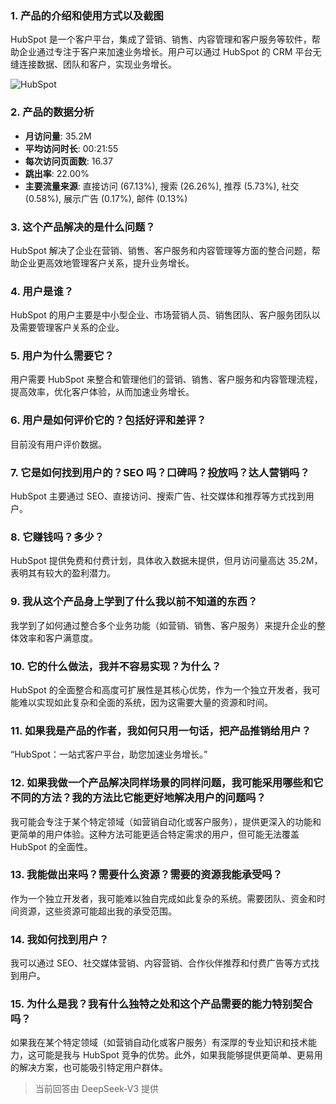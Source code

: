 ### 1. 产品的介绍和使用方式以及截图
HubSpot 是一个客户平台，集成了营销、销售、内容管理和客户服务等软件，帮助企业通过专注于客户来加速业务增长。用户可以通过 HubSpot 的 CRM 平台无缝连接数据、团队和客户，实现业务增长。

![HubSpot](https://cdn-images.toolify.ai/170350408974843671.jpg)

### 2. 产品的数据分析
- **月访问量**: 35.2M
- **平均访问时长**: 00:21:55
- **每次访问页面数**: 16.37
- **跳出率**: 22.00%
- **主要流量来源**: 直接访问 (67.13%), 搜索 (26.26%), 推荐 (5.73%), 社交 (0.58%), 展示广告 (0.17%), 邮件 (0.13%)

### 3. 这个产品解决的是什么问题？
HubSpot 解决了企业在营销、销售、客户服务和内容管理等方面的整合问题，帮助企业更高效地管理客户关系，提升业务增长。

### 4. 用户是谁？
HubSpot 的用户主要是中小型企业、市场营销人员、销售团队、客户服务团队以及需要管理客户关系的企业。

### 5. 用户为什么需要它？
用户需要 HubSpot 来整合和管理他们的营销、销售、客户服务和内容管理流程，提高效率，优化客户体验，从而加速业务增长。

### 6. 用户是如何评价它的？包括好评和差评？
目前没有用户评价数据。

### 7. 它是如何找到用户的？SEO 吗？口碑吗？投放吗？达人营销吗？
HubSpot 主要通过 SEO、直接访问、搜索广告、社交媒体和推荐等方式找到用户。

### 8. 它赚钱吗？多少？
HubSpot 提供免费和付费计划，具体收入数据未提供，但月访问量高达 35.2M，表明其有较大的盈利潜力。

### 9. 我从这个产品身上学到了什么我以前不知道的东西？
我学到了如何通过整合多个业务功能（如营销、销售、客户服务）来提升企业的整体效率和客户满意度。

### 10. 它的什么做法，我并不容易实现？为什么？
HubSpot 的全面整合和高度可扩展性是其核心优势，作为一个独立开发者，我可能难以实现如此复杂和全面的系统，因为这需要大量的资源和时间。

### 11. 如果我是产品的作者，我如何只用一句话，把产品推销给用户？
“HubSpot：一站式客户平台，助您加速业务增长。”

### 12. 如果我做一个产品解决同样场景的同样问题，我可能采用哪些和它不同的方法？我的方法比它能更好地解决用户的问题吗？
我可能会专注于某个特定领域（如营销自动化或客户服务），提供更深入的功能和更简单的用户体验。这种方法可能更适合特定需求的用户，但可能无法覆盖 HubSpot 的全面性。

### 13. 我能做出来吗？需要什么资源？需要的资源我能承受吗？
作为一个独立开发者，我可能难以独自完成如此复杂的系统。需要团队、资金和时间资源，这些资源可能超出我的承受范围。

### 14. 我如何找到用户？
我可以通过 SEO、社交媒体营销、内容营销、合作伙伴推荐和付费广告等方式找到用户。

### 15. 为什么是我？我有什么独特之处和这个产品需要的能力特别契合吗？
如果我在某个特定领域（如营销自动化或客户服务）有深厚的专业知识和技术能力，这可能是我与 HubSpot 竞争的优势。此外，如果我能够提供更简单、更易用的解决方案，也可能吸引特定用户群体。

> 当前回答由 DeepSeek-V3 提供